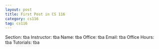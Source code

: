 ```yaml
---
layout: post
title: First Post in CS 116
category: cs116
tag: cs116
---
```


Section: tba
Instructor: tba
Name: tba
Office: tba
Email: tba
Office Hours: tba
Tutorials: tba
